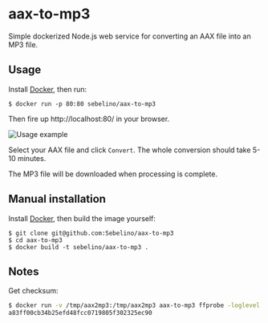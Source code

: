 # aax-to-mp3
Simple dockerized Node.js web service for converting an AAX file into an MP3 file.

## Usage
Install [Docker](https://www.docker.com/), then run:
```
$ docker run -p 80:80 sebelino/aax-to-mp3
```
Then fire up http://localhost:80/ in your browser.

![Usage example](https://user-images.githubusercontent.com/837775/204081687-34001d41-1c44-4e06-82e2-ecf4cb095586.png)

Select your AAX file and click `Convert`. The whole conversion should take 5-10 minutes.

The MP3 file will be downloaded when processing is complete.

## Manual installation
Install [Docker](https://www.docker.com/), then build the image yourself:
```
$ git clone git@github.com:Sebelino/aax-to-mp3
$ cd aax-to-mp3
$ docker build -t sebelino/aax-to-mp3 .
```

## Notes
Get checksum:
```bash
$ docker run -v /tmp/aax2mp3:/tmp/aax2mp3 aax-to-mp3 ffprobe -loglevel debug /tmp/aax2mp3/sample.aax 1>/dev/null 2>&1 | grep checksum | sed 's/.*checksum == \(\w\+\)/\1/'
a83ff00cb34b25efd48fcc0719805f302325ec90
```
